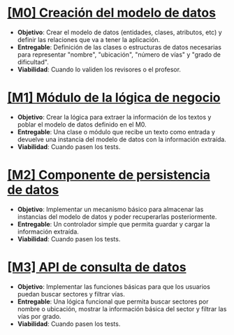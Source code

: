 # [[M0] Creación del modelo de datos](https://github.com/FabriConde/IV-2024-2025/milestone/1)
- **Objetivo**: Crear el modelo de datos (entidades, clases, atributos, etc) y definir las relaciones que va a tener la aplicación.
- **Entregable**: Definición de las clases o estructuras de datos necesarias para representar "nombre", "ubicación", "número de vías" y "grado de dificultad".  
- **Viabilidad**: Cuando lo validen los revisores o el profesor.

# [[M1] Módulo de la lógica de negocio](https://github.com/FabriConde/IV-2024-2025/milestone/3)
- **Objetivo**: Crear la lógica para extraer la información de los textos y poblar el modelo de datos definido en el M0.
- **Entregable**: Una clase o módulo que recibe un texto como entrada y devuelve una instancia del modelo de datos con la información extraída.
- **Viabilidad**: Cuando pasen los tests.

# [[M2] Componente de persistencia de datos](https://github.com/FabriConde/IV-2024-2025/milestone/4)
- **Objetivo**: Implementar un mecanismo básico para almacenar las instancias del modelo de datos y poder recuperarlas posteriormente.
- **Entregable**: Un controlador simple que permita guardar y cargar la información extraída.
- **Viabilidad**: Cuando pasen los tests.

# [[M3] API de consulta de datos](https://github.com/FabriConde/IV-2024-2025/milestone/2)
- **Objetivo**: Implementar las funciones básicas para que los usuarios puedan buscar sectores y filtrar vías.
- **Entregable**: Una lógica funcional que permita buscar sectores por nombre o ubicación, mostrar la información básica del sector y filtrar las vías por grado.
- **Viabilidad**: Cuando pasen los tests.
